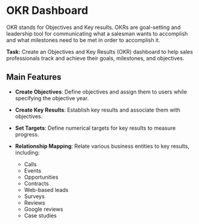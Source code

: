 # OKR Dashboard
OKR stands for Objectives and Key results. OKRs are goal-setting and leadership tool for communicating what a salesman wants to accomplish and what milestones need to be met in order to accomplish it.

**Task:** Create an Objectives and Key Results (OKR) dashboard to help sales professionals track and achieve their goals, milestones, and objectives.

## Main Features

- **Create Objectives**: Define objectives and assign them to users while specifying the objective year.

- **Create Key Results**: Establish key results and associate them with objectives.

- **Set Targets**: Define numerical targets for key results to measure progress.

- **Relationship Mapping**: Relate various business entities to key results, including:
  - Calls
  - Events
  - Opportunities
  - Contracts
  - Web-based leads
  - Surveys
  - Reviews
  - Google reviews
  - Case studies


